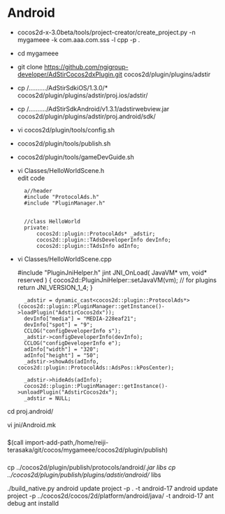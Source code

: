 Android
===================

* cocos2d-x-3.0beta/tools/project-creator/create_project.py -n mygameee -k com.aaa.com.sss -l cpp -p .
* cd mygameee
* git clone https://github.com/ngigroup-developer/AdStirCocos2dxPlugin.git cocos2d/plugin/plugins/adstir
* cp /........../AdStirSdkiOS/1.3.0/* cocos2d/plugin/plugins/adstir/proj.ios/adstir/
* cp /........../AdStirSdkAndroid/v1.3.1/adstirwebview.jar cocos2d/plugin/plugins/adstir/proj.android/sdk/
* vi cocos2d/plugin/tools/config.sh
* cocos2d/plugin/tools/publish.sh

* cocos2d/plugin/tools/gameDevGuide.sh
* vi Classes/HelloWorldScene.h  
edit code
    
    
        a//header
        #include "ProtocolAds.h"
        #include "PluginManager.h"
    
    
        //class HelloWorld
        private:
            cocos2d::plugin::ProtocolAds* _adstir;
            cocos2d::plugin::TAdsDeveloperInfo devInfo;
            cocos2d::plugin::TAdsInfo adInfo;
    

* vi Classes/HelloWorldScene.cpp

    #include "PluginJniHelper.h"
    jint JNI_OnLoad( JavaVM* vm, void* reserved )
    {
    	cocos2d::PluginJniHelper::setJavaVM(vm); // for plugins
    	return JNI_VERSION_1_4;
    }
    
        _adstir = dynamic_cast<cocos2d::plugin::ProtocolAds*>(cocos2d::plugin::PluginManager::getInstance()->loadPlugin("AdstirCocos2dx"));
        devInfo["media"] = "MEDIA-228eaf21";
        devInfo["spot"] = "9";
        CCLOG("configDeveloperInfo s");
        _adstir->configDeveloperInfo(devInfo);
        CCLOG("configDeveloperInfo e");
        adInfo["width"] = "320";
        adInfo["height"] = "50";
        _adstir->showAds(adInfo, cocos2d::plugin::ProtocolAds::AdsPos::kPosCenter);
    
        _adstir->hideAds(adInfo);
        cocos2d::plugin::PluginManager::getInstance()->unloadPlugin("AdstirCocos2dx");
        _adstir = NULL;


cd proj.android/

vi jni/Android.mk
###
$(call import-add-path,/home/reiji-terasaka/git/cocos/mygameee/cocos2d/plugin/publish)
###

cp ../cocos2d/plugin/publish/protocols/android/*.jar libs
cp ../cocos2d/plugin/publish/plugins/adstir/android/* libs

./build_native.py
android update project -p . -t android-17
android update project -p ../cocos2d/cocos/2d/platform/android/java/ -t android-17
ant debug
ant installd










